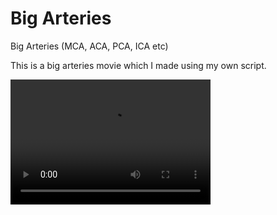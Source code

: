 # Big Arteries
Big Arteries (MCA, ACA, PCA, ICA etc)

This is a big arteries movie which I made using my own script.

<video src="https://github.com/Yooha1003/BigVessel/blob/master/vessel_movie.mp4" width="320" height="200" controls preload></video>
